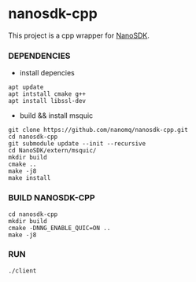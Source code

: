 # nanosdk-cpp
This project is a cpp wrapper for [NanoSDK](https://github.com/emqx/NanoSDK).

### DEPENDENCIES
- install depencies
```shell
apt update
apt intstall cmake g++
apt install libssl-dev
```
- build && install msquic

```shell
git clone https://github.com/nanomq/nanosdk-cpp.git
cd nanosdk-cpp
git submodule update --init --recursive
cd NanoSDK/extern/msquic/
mkdir build
cmake ..
make -j8
make install
```

### BUILD NANOSDK-CPP
```shell
cd nanosdk-cpp
mkdir build
cmake -DNNG_ENABLE_QUIC=ON ..
make -j8
```


### RUN
```shell
./client
```
